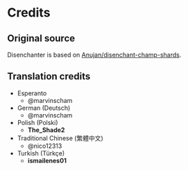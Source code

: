 # Credits

## Original source

Disenchanter is based on [Anujan/disenchant-champ-shards](https://github.com/Anujan/disenchant-champ-shards).

## Translation credits

- Esperanto
  - @marvinscham
- German (Deutsch)
  - @marvinscham
- Polish (Polski)
  - **The_Shade2**
- Traditional Chinese (繁體中文)
  - @nico12313
- Turkish (Türkçe)
  - **ismailenes01**